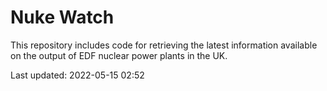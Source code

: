 # Nuke Watch

This repository includes code for retrieving the latest information available on the output of EDF nuclear power plants in the UK.

Last updated: 2022-05-15 02:52
